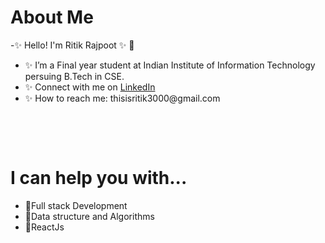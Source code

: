<h1> About Me</h1>
 <p title=About Me>
-✨ Hello!  I'm Ritik Rajpoot ✨ 👋 
<!-- <img align="right" width="400" height="200" src="https://media.giphy.com/media/sGsOdL0YWYK0xSvARV/giphy.gif">      -->
 
<ul>
<li>✨ I’m  a Final year student at Indian Institute of Information Technology persuing B.Tech in CSE. </li>
<li>✨ Connect with me on <a href="https://www.linkedin.com/in/ritik-rajpoot-2722b9197/">LinkedIn </a></li>
<li> ✨ How to reach me: thisisritik3000@gmail.com </li>
 </ul> </p> 
 
 <br>
 
 </p>
 <br> 

   <h1> I can help you with...</h1>
  <p title=I can assist you with...>
<!--  <img align="right" width="300" height="150" src="https://media.giphy.com/media/l4pTsNgkamxfk2ZLq/giphy.gif"> -->
 <ul>
   <li>  💬Full stack Development</li>
 <li>  💬Data structure and Algorithms </li>
  <li>  💬ReactJs</li>
  </ul>
</p>


<br> 
 
</ul>
</p>
<br>  <br>  
